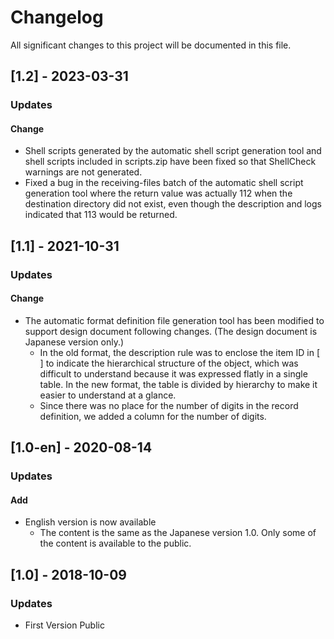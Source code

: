 # Changelog

All significant changes to this project will be documented in this file.

## [1.2] - 2023-03-31
### Updates
#### Change
- Shell scripts generated by the automatic shell script generation tool and shell scripts included in scripts.zip have been fixed so that ShellCheck warnings are not generated.
- Fixed a bug in the receiving-files batch of the automatic shell script generation tool where the return value was actually 112 when the destination directory did not exist, even though the description and logs indicated that 113 would be returned.

## [1.1] - 2021-10-31
### Updates
#### Change
- The automatic format definition file generation tool has been modified to support design document following changes. (The design document is Japanese version only.)
  - In the old format, the description rule was to enclose the item ID in [ ] to indicate the hierarchical structure of the object, which was difficult to understand because it was expressed flatly in a single table. In the new format, the table is divided by hierarchy to make it easier to understand at a glance.
  - Since there was no place for the number of digits in the record definition, we added a column for the number of digits.

## [1.0-en] - 2020-08-14
### Updates
#### Add
- English version is now available
  - The content is the same as the Japanese version 1.0. Only some of the content is available to the public.


## [1.0] - 2018-10-09
### Updates
- First Version Public
